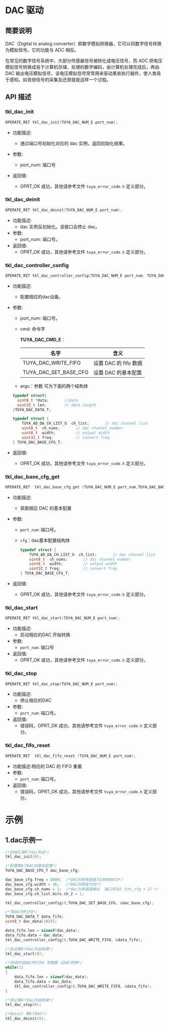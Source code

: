 # DAC 驱动

## 简要说明

DAC（Digital to analog converter）即数字模拟转换器，它可以将数字信号转换为模拟信号。它的功能与 ADC 相反。

在常见的数字信号系统中，大部分传感器信号被转化成电压信号，而 ADC 把电压模拟信号转换成易于计算机存储、处理的数字编码，由计算机处理完成后，再由 DAC 输出电压模拟信号，该电压模拟信号常常用来驱动某些执行器件，使人类易于感知。如音频信号的采集及还原就是这样一个过程。

## API 描述

### tkl_dac_init

```c
OPERATE_RET tkl_dac_init(TUYA_DAC_NUM_E port_num);
```

- 功能描述:
  - 通过端口号初始化对应的 dac 实例，返回初始化结果。
  
- 参数:
  - port_num: 端口号
  
- 返回值:
  - OPRT_OK 成功，其他请参考文件 `tuya_error_code.h` 定义部分。

### tkl_dac_deinit

```c
OPERATE_RET tkl_dac_deinit(TUYA_DAC_NUM_E port_num);
```

- 功能描述:
  - dac 实例反初始化。该接口会停止 dac。
- 参数:
  - port_num: 端口号。
- 返回值:
  - OPRT_OK 成功，其他请参考文件 `tuya_error_code.h` 定义部分。

### tkl_dac_controller_config

```c
OPERATE_RET tkl_dac_controller_config(TUYA_DAC_NUM_E port_num, TUYA_DAC_CMD_E cmd, void * argu);
```

- 功能描述:

  - 配置相应的dac设备。

- 参数:

  - port_num: 端口号。

  - cmd: 命令字

    **TUYA_DAC_CMD_E**：

    | 名字                  | 含义              |
    | --------------------- | ----------------- |
    | TUYA_DAC_WRITE_FIFO   | 设置 DAC 的 fifo 数据 |
    | TUYA_DAC_SET_BASE_CFG | 设置 DAC 的基本配置 |
    
  - argu：参数 可为下面的两个结构体

  ```c
  typedef struct{	
  	uint8_t *data;       //data
  	uint32_t len;        // data length
  }TUYA_DAC_DATA_T;
  ```

  ```c
  typedef struct {
      TUYA_AD_DA_CH_LIST_U  ch_list;       // dac channel list
      uint8_t  ch_nums;       // dac channel number
      uint8_t  width;         // output width
      uint32_t freq;          // convert freq
  } TUYA_DAC_BASE_CFG_T;
  ```

- 返回值:

  - OPRT_OK 成功，其他请参考文件 `tuya_error_code.h` 定义部分。

### tkl_dac_base_cfg_get

```c
OPERATE_RET  tkl_dac_base_cfg_get (TUYA_DAC_NUM_E port_num,TUYA_DAC_BASE_CFG_T *cfg);
```

- 功能描述:
  
  - 获取相应 DAC 的基本配置
- 参数:
  
  - `port_num`: 端口号。
  
  - `cfg`：dac基本配置结构体
  
    ```c
    typedef struct {
        TUYA_AD_DA_CH_LIST_U  ch_list;       // dac channel list
        uint8_t  ch_nums;       // dac channel number
        uint8_t  width;         // output width
        uint32_t freq;          // convert freq
    } TUYA_DAC_BASE_CFG_T;
    ```
- 返回值:
  
  - OPRT_OK 成功，其他请参考文件 `tuya_error_code.h` 定义部分。

### tkl_dac_start

```c
OPERATE_RET tkl_dac_start(TUYA_DAC_NUM_E port_num);
```

- 功能描述:
  - 启动相应的DAC 开始转换
- 参数:
  - `port_num`: 端口号
- 返回值:
  - OPRT_OK 成功，其他请参考文件 `tuya_error_code.h` 定义部分。

### tkl_dac_stop

```c
OPERATE_RET tkl_dac_stop(TUYA_DAC_NUM_E port_num);
```

- 功能描述:
  - 停止相应的DAC 
- 参数:
  - `port_num`: 端口号。
- 返回值:
  - 错误码，OPRT_OK 成功，其他请参考文件 `tuya_error_code.h` 定义部分。

### tkl_dac_fifo_reset

```c
OPERATE_RET  tkl_dac_fifo_reset (TUYA_DAC_NUM_E port_num);
```

- 功能描述:相应的 DAC 的 FIFO 重置
- 参数:
  - `port_num`: 端口号。
- 返回值:
  - 错误码，OPRT_OK 成功，其他请参考文件 `tuya_error_code.h` 定义部分。

# 示例

## 1.dac示例一

```c
/*初始化第0个dac外设*/
tkl_dac_init(0);

/*配置第0个DAC的基本配置*/
TUYA_DAC_BASE_CFG_T dac_base_cfg;

dac_base_cfg.freq = 8000;  /*DAC的转换速度为1秒8000次*/
dac_base_cfg.width = 16;   /*DAC的精度为16*/
dac_base_cfg.ch_nums = 1;  /*dac为单通道输出  端口号为2（chs_cfg = 2）*/
dac_base_cfg.ch_list.bits.ch_2 = 1;

tkl_dac_controller_config(0,TUYA_DAC_SET_BASE_CFG, &dac_base_cfg);

/*写DAC的FIFO*/
TUYA_DAC_DATA_T data_fifo;
uint8_t dac_data[1024];

data_fifo.len = sizeof(dac_data);
data_fifo.data = dac_data;
tkl_dac_controller_config(0,TUYA_DAC_WRITE_FIFO, &data_fifo);

/*启动第0个dac开始转换*/
tkl_dac_start(0);

/*持续的往DAC的FIFO 写数据 让DAC转换*/
while(1)
{
    data_fifo.len = sizeof(dac_data);
	data_fifo.data = dac_data;
	tkl_dac_controller_config(0,TUYA_DAC_WRITE_FIFO, &data_fifo);
}

/*停止第0个dac开始转换*/
tkl_dac_stop(0);

/*deinit 第0个DAC*/
tkl_dac_deinit(0);
```

